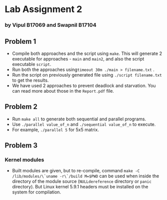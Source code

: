 # Lab Assignment 2 
### by Vipul B17069 and Swapnil B17104

## Problem 1
- Compile both approaches and the script using ```make```. This will generate 2 executable for approaches - ```main``` and ```main2```, and also the script executable ```script```.
- Run both the approaches using```timeout 30m ./main > filename.txt``` .
- Run the script on previously generated file using ```./script filename.txt``` to get the results.
- We have used 2 approaches to prevent deadlock and starvation. You can read more about those in the ```Report.pdf``` file.

## Problem 2

- Run `make all` to generate both sequential and parallel programs.
- Use `./parallel value_of_n` and `./sequential value_of_n` to execute.
- For example, `./parallel 5` for 5x5 matrix.


## Problem 3

### Kernel modules

- Built modules are given, but to re-compile, command ```make -C /lib/modules/\`uname -r\`/build M=$PWD``` can be used when inside the directory of the module source (`NULLdereference` directory or `panic` directory). But Linux kernel 5.9.1 headers must be installed on the system for compilation.

